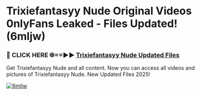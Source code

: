 # Trixiefantasyy Nude Original Videos 0nlyFans Leaked - Files Updated! (6mljw)

<h3>🔴 CLICK HERE 🌐==►► <a href="https://tinyurl.com/52m3yx9h" rel="nofollow">Trixiefantasyy Nude Updated Files</a></h3>

Get Trixiefantasyy Nude and all content. Now you can access all videos and pictures of Trixiefantasyy Nude. New Updated Files 2025!

[![6mljw](https://i.imgur.com/TnHtlc8.gif)](https://tinyurl.com/52m3yx9h)
